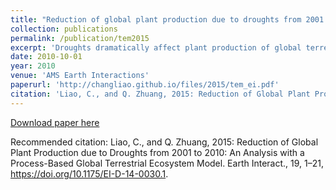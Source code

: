```yaml
---
title: "Reduction of global plant production due to droughts from 2001 to 2010: An analysis with a process-based global terrestrial ecosystem model"
collection: publications
permalink: /publication/tem2015
excerpt: 'Droughts dramatically affect plant production of global terrestrial ecosystems. To date, quantification of this impact remains a challenge because of the complex plant physiological and biochemical processes associated with drought. Here, this study incorporates a drought index into an existing process-based terrestrial ecosystem model to estimate the drought impact on global plant production for the period 2001–10. Global Moderate Resolution Imaging Spectroradiometer (MODIS) gross primary production (GPP) data products are used to constrain model parameters and verify the model algorithms. The verified model is then applied to evaluate the drought impact. The study indicates that droughts will reduce GPP by 9.8 g C m−2 month−1 during the study period. On average, drought reduces GPP by 10% globally. As a result, the global GPP decreased from 106.4 to 95.9 Pg C yr−1 while the global net primary production (NPP) decreased from 54.9 to 49.9 Pg C yr−1. This study revises the estimation of the global NPP and suggests that the future quantification of the global carbon budget of terrestrial ecosystems should take the drought impact into account.'
date: 2010-10-01
year: 2010
venue: 'AMS Earth Interactions'
paperurl: 'http://changliao.github.io/files/2015/tem_ei.pdf'
citation: 'Liao, C., and Q. Zhuang, 2015: Reduction of Global Plant Production due to Droughts from 2001 to 2010: An Analysis with a Process-Based Global Terrestrial Ecosystem Model. Earth Interact., 19, 1–21, https://doi.org/10.1175/EI-D-14-0030.1.'
---
```


[Download paper here](http://changliao.github.io/files/tem20115.pdf)

Recommended citation: Liao, C., and Q. Zhuang, 2015: Reduction of Global Plant Production due to Droughts from 2001 to 2010: An Analysis with a Process-Based Global Terrestrial Ecosystem Model. Earth Interact., 19, 1–21, https://doi.org/10.1175/EI-D-14-0030.1.